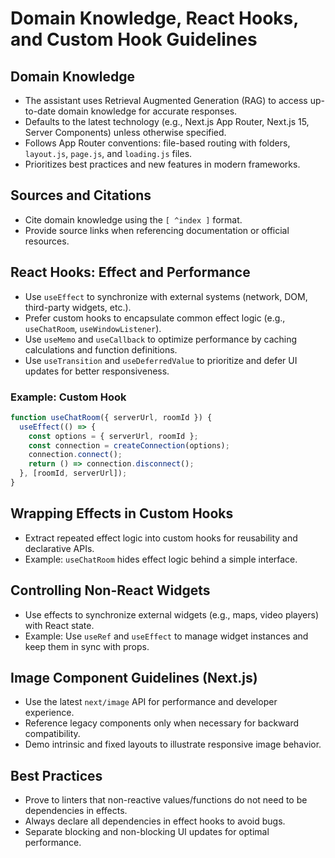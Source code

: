 # Domain Knowledge, React Hooks, and Custom Hook Guidelines

## Domain Knowledge
- The assistant uses Retrieval Augmented Generation (RAG) to access up-to-date domain knowledge for accurate responses.
- Defaults to the latest technology (e.g., Next.js App Router, Next.js 15, Server Components) unless otherwise specified.
- Follows App Router conventions: file-based routing with folders, `layout.js`, `page.js`, and `loading.js` files.
- Prioritizes best practices and new features in modern frameworks.

## Sources and Citations
- Cite domain knowledge using the `[ ^index ]` format.
- Provide source links when referencing documentation or official resources.

## React Hooks: Effect and Performance
- Use `useEffect` to synchronize with external systems (network, DOM, third-party widgets, etc.).
- Prefer custom hooks to encapsulate common effect logic (e.g., `useChatRoom`, `useWindowListener`).
- Use `useMemo` and `useCallback` to optimize performance by caching calculations and function definitions.
- Use `useTransition` and `useDeferredValue` to prioritize and defer UI updates for better responsiveness.

### Example: Custom Hook
```js
function useChatRoom({ serverUrl, roomId }) {
  useEffect(() => {
    const options = { serverUrl, roomId };
    const connection = createConnection(options);
    connection.connect();
    return () => connection.disconnect();
  }, [roomId, serverUrl]);
}
```

## Wrapping Effects in Custom Hooks
- Extract repeated effect logic into custom hooks for reusability and declarative APIs.
- Example: `useChatRoom` hides effect logic behind a simple interface.

## Controlling Non-React Widgets
- Use effects to synchronize external widgets (e.g., maps, video players) with React state.
- Example: Use `useRef` and `useEffect` to manage widget instances and keep them in sync with props.

## Image Component Guidelines (Next.js)
- Use the latest `next/image` API for performance and developer experience.
- Reference legacy components only when necessary for backward compatibility.
- Demo intrinsic and fixed layouts to illustrate responsive image behavior.

## Best Practices
- Prove to linters that non-reactive values/functions do not need to be dependencies in effects.
- Always declare all dependencies in effect hooks to avoid bugs.
- Separate blocking and non-blocking UI updates for optimal performance.
